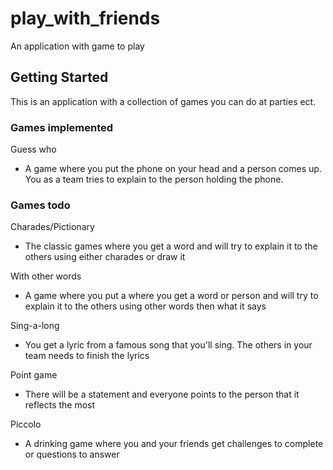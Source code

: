 # play_with_friends

An application with game to play

## Getting Started

This is an application with a collection of games you can do at parties ect.

### Games implemented
Guess who
- A game where you put the phone on your head and a person comes up. You as a team tries to explain to the person holding the phone.

### Games todo
Charades/Pictionary
 - The classic games where you get a word and will try to explain it to the others using either charades or draw it

With other words
 - A game where you put a where you get a word or person and will try to explain it to the others using other words then what it says

Sing-a-long
 - You get a lyric from a famous song that you'll sing. The others in your team needs to finish the lyrics

Point game
 - There will be a statement and everyone points to the person that it reflects the most

Piccolo
 - A drinking game where you and your friends get challenges to complete or questions to answer

